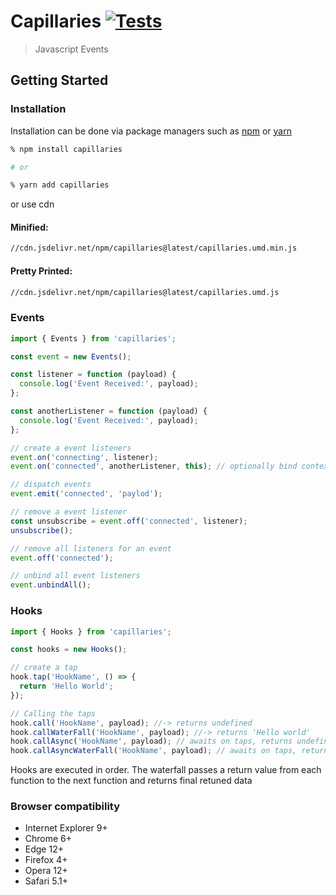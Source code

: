 # Capillaries [![Tests](https://github.com/sibiraj-s/capillaries/workflows/Tests/badge.svg)](https://github.com/sibiraj-s/capillaries/actions)

> Javascript Events

## Getting Started

### Installation

Installation can be done via package managers such as [npm] or [yarn]

```bash
% npm install capillaries

# or

% yarn add capillaries
```

or use cdn

#### Minified:

```bash
//cdn.jsdelivr.net/npm/capillaries@latest/capillaries.umd.min.js
```

#### Pretty Printed:

```bash
//cdn.jsdelivr.net/npm/capillaries@latest/capillaries.umd.js
```

### Events

```js
import { Events } from 'capillaries';

const event = new Events();

const listener = function (payload) {
  console.log('Event Received:', payload);
};

const anotherListener = function (payload) {
  console.log('Event Received:', payload);
};

// create a event listeners
event.on('connecting', listener);
event.on('connected', anotherListener, this); // optionally bind context to the listener when invoked

// dispatch events
event.emit('connected', 'paylod');

// remove a event listener
const unsubscribe = event.off('connected', listener);
unsubscribe();

// remove all listeners for an event
event.off('connected');

// unbind all event listeners
event.unbindAll();
```

### Hooks

```js
import { Hooks } from 'capillaries';

const hooks = new Hooks();

// create a tap
hook.tap('HookName', () => {
  return 'Hello World';
});

// Calling the taps
hook.call('HookName', payload); //-> returns undefined
hook.callWaterFall('HookName', payload); //-> returns 'Hello world'
hook.callAsync('HookName', payload); // awaits on taps, returns undefined
hook.callAsyncWaterFall('HookName', payload); // awaits on taps, returns 'Hello world'
```

Hooks are executed in order. The waterfall passes a return value from each function to the next function and returns final retuned data

### Browser compatibility

- Internet Explorer 9+
- Chrome 6+
- Edge 12+
- Firefox 4+
- Opera 12+
- Safari 5.1+

[npm]: https://www.npmjs.com/
[yarn]: https://yarnpkg.com/lang/en/
[umd]: https://github.com/umdjs/umd
